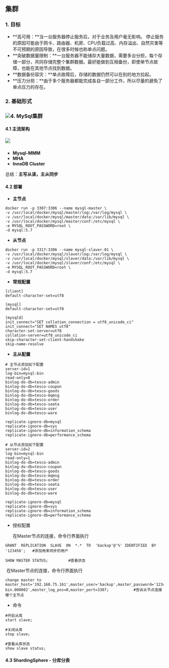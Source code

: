 ## 集群

### 1. 目标 

- **高可用：**当一台服务器停止服务后，对于业务及用户毫无影响。 停止服务的原因可能由于网卡、路由器、机房、CPU负载过高、内存溢出、自然灾害等不可预期的原因导致，在很多时候也称单点问题。 
- **突破数据量限制：**一台服务器不能储存大量数据，需要多台分担，每个存储一部分，共同存储完整个集群数据。最好能做到互相备份，即使单节点故障，也能在其他节点找到数据。
- **数据备份容灾：**单点故障后，存储的数据仍然可以在别的地方拉起。
- **压力分担：**由于多个服务器都能完成各自一部分工作，所以尽量的避免了单点压力的存在。

### 2. 基础形式

### ![](E:\程序人生\个人学习笔记\学习笔记图床\QQ图片20201201170615.png)4. MySql集群

#### 4.1 主流架构

##### ![](E:\程序人生\个人学习笔记\学习笔记图床\QQ图片20201201172427.png)

- **Mysql-MMM**
- **MHA**
- **InnoDB Cluster**

总结：**主写从读，主从同步**

#### 4.2 部署

- **主节点**

```
docker run -p 3307:3306 --name mysql-master \
-v /usr/local/docker/mysql/master/log:/var/log/mysql \
-v /usr/local/docker/mysql/master/data:/var/lib/mysql \
-v /usr/local/docker/mysql/master/conf:/etc/mysql \
-e MYSQL_ROOT_PASSWORD=root \
-d mysql:5.7
```

- **从节点**

```
docker run -p 3317:3306 --name mysql-slaver-01 \
-v /usr/local/docker/mysql/slaver/log:/var/log/mysql \
-v /usr/local/docker/mysql/slaver/data:/var/lib/mysql \
-v /usr/local/docker/mysql/slaver/conf:/etc/mysql \
-e MYSQL_ROOT_PASSWORD=root \
-d mysql:5.7
```

- **常规配置**

```
[client]
default-character-set=utf8

[mysql]
default-character-set=utf8

[mysqld]
init_connect="SET collation_connection = utf8_unicode_ci"
init_connect="SET NAMES utf8"
character-set-server=utf8
collation-server=utf8_unicode_ci
skip-character-set-client-handshake
skip-name-resolve
```

- **主从配置**

```
# 主节点添加如下配置
server-id=1    
log-bin=mysql-bin
read-only=0
binlog-do-db=tesco-admin
binlog-do-db=tesco-coupon
binlog-do-db=tesco-goods
binlog-do-db=tesco-mqmsg
binlog-do-db=tesco-order
binlog-do-db=tesco-seata
binlog-do-db=tesco-user
binlog-do-db=tesco-ware
      
replicate-ignore-db=mysql
replicate-ignore-db=sys
replicate-ignore-db=information_schema
replicate-ignore-db=performance_schema

# 从节点添加如下配置
server-id=2   
log-bin=mysql-bin
read-only=1
binlog-do-db=tesco-admin
binlog-do-db=tesco-coupon
binlog-do-db=tesco-goods
binlog-do-db=tesco-mqmsg
binlog-do-db=tesco-order
binlog-do-db=tesco-seata
binlog-do-db=tesco-user
binlog-do-db=tesco-ware
      
replicate-ignore-db=mysql
replicate-ignore-db=sys
replicate-ignore-db=information_schema
replicate-ignore-db=performance_schema
```

- 授权配置

  在Master节点的连接，命令行界面执行

```
GRANT  REPLICATION  SLAVE  ON  *.*  TO  'backup'@'%' IDENTIFIED  BY '123456';   #添加用来同步的用户

SHOW MASTER STATUS;			#查看状态
```

​	在Master节点的连接，命令行界面执行

```
change master to master_host='192.168.75.161',master_user='backup',master_password='123456',master_log_file='mysql-bin.000002',master_log_pos=0,master_port=3307;			#告诉从节点连接哪个主节点
```

- 命令

```
#开启从库
start slave;

#关闭从库
stop slave;

#查看从库状态
show slave status;
```

#### 4.3 ShardingSphere - 分库分表

